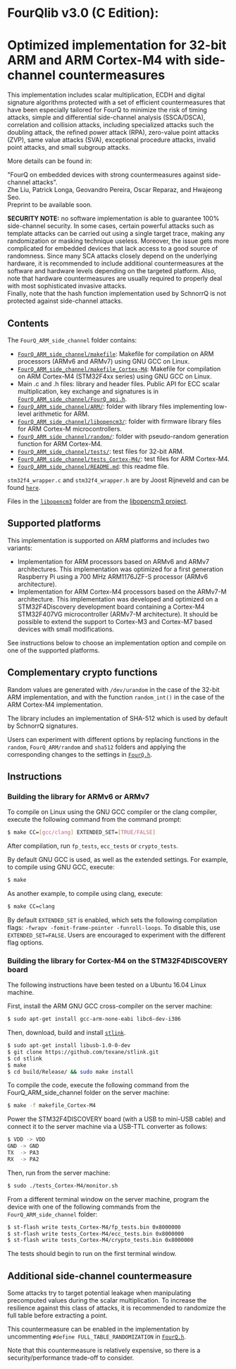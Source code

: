 # FourQlib v3.0 (C Edition): 
# Optimized implementation for 32-bit ARM and ARM Cortex-M4 with side-channel countermeasures
 
This implementation includes scalar multiplication, ECDH and digital signature algorithms protected with a set of efficient
countermeasures that have been especially tailored for FourQ to minimize the risk of timing attacks, simple and differential 
side-channel analysis (SSCA/DSCA), correlation and collision attacks, including specialized attacks such the doubling attack, 
the refined power attack (RPA), zero-value point attacks (ZVP), same value attacks (SVA), exceptional procedure attacks, invalid 
point attacks, and small subgroup attacks. 

More details can be found in: 

"FourQ on embedded devices with strong countermeasures against side-channel attacks".                         
Zhe Liu, Patrick Longa, Geovandro Pereira, Oscar Reparaz, and Hwajeong Seo.                            
Preprint to be available soon.

**SECURITY NOTE:** no software implementation is able to guarantee 100% side-channel security. In some cases, certain powerful attacks 
such as template attacks can be carried out using a single target trace, making any randomization or masking technique useless.
Moreover, the issue gets more complicated for embedded devices that lack access to a good source of randomness. Since many SCA attacks
closely depend on the underlying hardware, it is recommended to include additional countermeasures at the software and hardware levels
depending on the targeted platform. Also, note that hardware countermeasures are usually required to properly deal with most
sophisticated invasive attacks.                                                          
Finally, note that the hash function implementation used by SchnorrQ is not protected against side-channel attacks.
 
## Contents

The `FourQ_ARM_side_channel` folder contains:

* [`FourQ_ARM_side_channel/makefile`](makefile): Makefile for compilation on ARM processors (ARMv6 and ARMv7) using GNU GCC on Linux.
* [`FourQ_ARM_side_channel/makefile_Cortex-M4`](makefile_Cortex-M4): Makefile for compilation on ARM Cortex-M4 (STM32F4xx series) 
using GNU GCC on Linux.
* Main .c and .h files: library and header files. Public API for ECC scalar multiplication, key exchange and signatures is in 
[`FourQ_ARM_side_channel/FourQ_api.h`](FourQ_api.h).        
* [`FourQ_ARM_side_channel/ARM/`](ARM/): folder with library files implementing low-level arithmetic for ARM.
* [`FourQ_ARM_side_channel/libopencm3/`](libopencm3/): folder with firmware library files for ARM Cortex-M microcontrollers.
* [`FourQ_ARM_side_channel/random/`](random/): folder with pseudo-random generation function for ARM Cortex-M4.
* [`FourQ_ARM_side_channel/tests/`](tests/): test files for 32-bit ARM.
* [`FourQ_ARM_side_channel/tests_Cortex-M4/`](tests_Cortex-M4/): test files for ARM Cortex-M4.
* [`FourQ_ARM_side_channel/README.md`](README.md): this readme file.

`stm32f4_wrapper.c` and `stm32f4_wrapper.h` are by Joost Rijneveld and can be found 
[`here`](https://github.com/joostrijneveld/STM32-getting-started).

Files in the [`libopencm3`](libopencm3/) folder are from the [libopencm3 project](https://github.com/libopencm3/libopencm3).

## Supported platforms

This implementation is supported on ARM platforms and includes two variants: 

*  Implementation for ARM processors based on ARMv6 and ARMv7 architectures. This implementation was optimized
     for a first generation Raspberry Pi using a 700 MHz ARM1176JZF-S processor (ARMv6 architecture).
* Implementation for ARM Cortex-M4 processors based on the ARMv7-M architecture. This implementation was 
     developed and optimized on a STM32F4Discovery development board containing a Cortex-M4 STM32F407VG microcontroller (ARMv7-M architecture). It should be possible to extend the support to Cortex-M3 and Cortex-M7 based devices with small modifications.   

See instructions below to choose an implementation option and compile on one of the supported platforms.
   
## Complementary crypto functions

Random values are generated with `/dev/urandom` in the case of the 32-bit ARM implementation, and with the function
`random_int()` in the case of the ARM Cortex-M4 implementation.
  
The library includes an implementation of SHA-512 which is used by default by SchnorrQ signatures.

Users can experiment with different options by replacing functions in the `random`, `FourQ_ARM/random` and `sha512` folders 
and applying the corresponding changes to the settings in [`FourQ.h`](FourQ.h). 

## Instructions

### Building the library for ARMv6 or ARMv7

To compile on Linux using the GNU GCC compiler or the clang compiler, execute the following command from the command prompt:

```sh
$ make CC=[gcc/clang] EXTENDED_SET=[TRUE/FALSE]
```

After compilation, run `fp_tests`, `ecc_tests` or `crypto_tests`.

By default GNU GCC is used, as well as the extended settings. 
For example, to compile using GNU GCC, execute:

```sh
$ make
```

As another example, to compile using clang, execute:

```sh
$ make CC=clang
```

By default `EXTENDED_SET` is enabled, which sets the following compilation flags: `-fwrapv -fomit-frame-pointer
-funroll-loops`. To disable this, use `EXTENDED_SET=FALSE`.
Users are encouraged to experiment with the different flag options.

### Building the library for Cortex-M4 on the STM32F4DISCOVERY board

The following instructions have been tested on a Ubuntu 16.04 Linux machine.

First, install the ARM GNU GCC cross-compiler on the server machine:

```sh
$ sudo apt-get install gcc-arm-none-eabi libc6-dev-i386
```

Then, download, build and install [`stlink`](https://github.com/texane/stlink).

```sh
$ sudo apt-get install libusb-1.0-0-dev
$ git clone https://github.com/texane/stlink.git
$ cd stlink
$ make
$ cd build/Release/ && sudo make install
```

To compile the code, execute the following command from the FourQ_ARM_side_channel folder on the server machine:
 
```sh
$ make -f makefile_Cortex-M4
```

Power the STM32F4DISCOVERY board (with a USB to mini-USB cable) and connect it to the server machine via a 
USB-TTL converter as follows:

```sh
$ VDD -> VDD
GND -> GND 
TX  -> PA3 
RX  -> PA2 
```

Then, run from the server machine:

```sh
$ sudo ./tests_Cortex-M4/monitor.sh
```

From a different terminal window on the server machine, program the device with one of the following commands
from the `FourQ_ARM_side_channel` folder:

```sh
$ st-flash write tests_Cortex-M4/fp_tests.bin 0x8000000
$ st-flash write tests_Cortex-M4/ecc_tests.bin 0x8000000
$ st-flash write tests_Cortex-M4/crypto_tests.bin 0x8000000
```

The tests should begin to run on the first terminal window.

## Additional side-channel countermeasure

Some attacks try to target potential leakage when manipulating precomputed values during the scalar multiplication. 
To increase the resilience against this class of attacks, it is recommended to randomize the full table before extracting a point.

This countermeasure can be enabled in the implementation by uncommenting ``#define FULL_TABLE_RANDOMIZATION`` in [`FourQ.h`](FourQ.h). 

Note that this countermeasure is relatively expensive, so there is a security/performance trade-off to consider.
